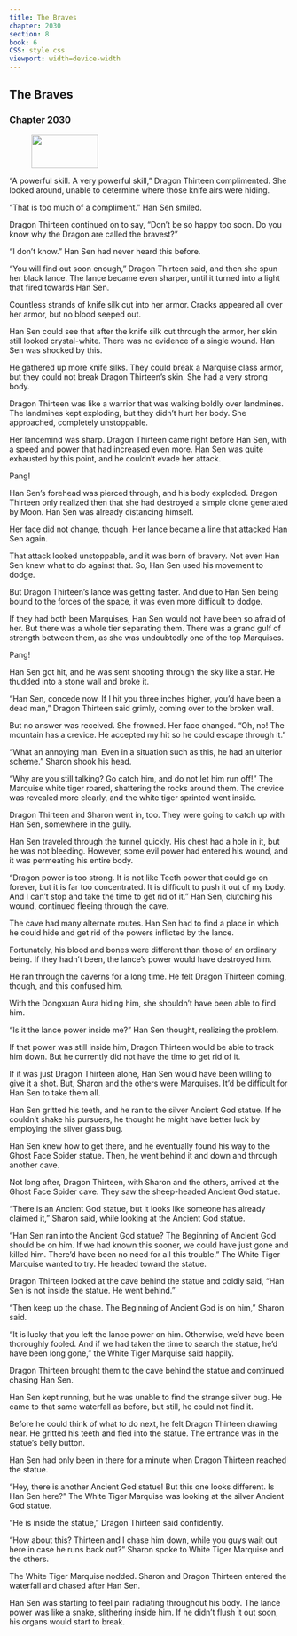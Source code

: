 ```yaml
---
title: The Braves
chapter: 2030
section: 8
book: 6
CSS: style.css
viewport: width=device-width
---
```


## The Braves

### Chapter 2030

<figure>
	<img src="../Images/gem.gif" alt="" id="gem" width="120" height="60" />
</figure>

“A powerful skill. A very powerful skill,” Dragon Thirteen complimented. She looked around, unable to determine where those knife airs were hiding.

“That is too much of a compliment.” Han Sen smiled.

Dragon Thirteen continued on to say, “Don’t be so happy too soon. Do you know why the Dragon are called the bravest?”

“I don’t know.” Han Sen had never heard this before.

“You will find out soon enough,” Dragon Thirteen said, and then she spun her black lance. The lance became even sharper, until it turned into a light that fired towards Han Sen.

Countless strands of knife silk cut into her armor. Cracks appeared all over her armor, but no blood seeped out.

Han Sen could see that after the knife silk cut through the armor, her skin still looked crystal-white. There was no evidence of a single wound. Han Sen was shocked by this.

He gathered up more knife silks. They could break a Marquise class armor, but they could not break Dragon Thirteen’s skin. She had a very strong body.

Dragon Thirteen was like a warrior that was walking boldly over landmines. The landmines kept exploding, but they didn’t hurt her body. She approached, completely unstoppable.

Her lancemind was sharp. Dragon Thirteen came right before Han Sen, with a speed and power that had increased even more. Han Sen was quite exhausted by this point, and he couldn’t evade her attack.

Pang!

Han Sen’s forehead was pierced through, and his body exploded. Dragon Thirteen only realized then that she had destroyed a simple clone generated by Moon. Han Sen was already distancing himself.

Her face did not change, though. Her lance became a line that attacked Han Sen again.

That attack looked unstoppable, and it was born of bravery. Not even Han Sen knew what to do against that. So, Han Sen used his movement to dodge.

But Dragon Thirteen’s lance was getting faster. And due to Han Sen being bound to the forces of the space, it was even more difficult to dodge.

If they had both been Marquises, Han Sen would not have been so afraid of her. But there was a whole tier separating them. There was a grand gulf of strength between them, as she was undoubtedly one of the top Marquises.

Pang!

Han Sen got hit, and he was sent shooting through the sky like a star. He thudded into a stone wall and broke it.

“Han Sen, concede now. If I hit you three inches higher, you’d have been a dead man,” Dragon Thirteen said grimly, coming over to the broken wall.

But no answer was received. She frowned. Her face changed. “Oh, no! The mountain has a crevice. He accepted my hit so he could escape through it.”

“What an annoying man. Even in a situation such as this, he had an ulterior scheme.” Sharon shook his head.

“Why are you still talking? Go catch him, and do not let him run off!” The Marquise white tiger roared, shattering the rocks around them. The crevice was revealed more clearly, and the white tiger sprinted went inside.

Dragon Thirteen and Sharon went in, too. They were going to catch up with Han Sen, somewhere in the gully.

Han Sen traveled through the tunnel quickly. His chest had a hole in it, but he was not bleeding. However, some evil power had entered his wound, and it was permeating his entire body.

“Dragon power is too strong. It is not like Teeth power that could go on forever, but it is far too concentrated. It is difficult to push it out of my body. And I can’t stop and take the time to get rid of it.” Han Sen, clutching his wound, continued fleeing through the cave.

The cave had many alternate routes. Han Sen had to find a place in which he could hide and get rid of the powers inflicted by the lance.

Fortunately, his blood and bones were different than those of an ordinary being. If they hadn’t been, the lance’s power would have destroyed him.

He ran through the caverns for a long time. He felt Dragon Thirteen coming, though, and this confused him.

With the Dongxuan Aura hiding him, she shouldn’t have been able to find him.

“Is it the lance power inside me?” Han Sen thought, realizing the problem.

If that power was still inside him, Dragon Thirteen would be able to track him down. But he currently did not have the time to get rid of it.

If it was just Dragon Thirteen alone, Han Sen would have been willing to give it a shot. But, Sharon and the others were Marquises. It’d be difficult for Han Sen to take them all.

Han Sen gritted his teeth, and he ran to the silver Ancient God statue. If he couldn’t shake his pursuers, he thought he might have better luck by employing the silver glass bug.

Han Sen knew how to get there, and he eventually found his way to the Ghost Face Spider statue. Then, he went behind it and down and through another cave.

Not long after, Dragon Thirteen, with Sharon and the others, arrived at the Ghost Face Spider cave. They saw the sheep-headed Ancient God statue.

“There is an Ancient God statue, but it looks like someone has already claimed it,” Sharon said, while looking at the Ancient God statue.

“Han Sen ran into the Ancient God statue? The Beginning of Ancient God should be on him. If we had known this sooner, we could have just gone and killed him. There’d have been no need for all this trouble.” The White Tiger Marquise wanted to try. He headed toward the statue.

Dragon Thirteen looked at the cave behind the statue and coldly said, “Han Sen is not inside the statue. He went behind.”

“Then keep up the chase. The Beginning of Ancient God is on him,” Sharon said.

“It is lucky that you left the lance power on him. Otherwise, we’d have been thoroughly fooled. And if we had taken the time to search the statue, he’d have been long gone,” the White Tiger Marquise said happily.

Dragon Thirteen brought them to the cave behind the statue and continued chasing Han Sen.

Han Sen kept running, but he was unable to find the strange silver bug. He came to that same waterfall as before, but still, he could not find it.

Before he could think of what to do next, he felt Dragon Thirteen drawing near. He gritted his teeth and fled into the statue. The entrance was in the statue’s belly button.

Han Sen had only been in there for a minute when Dragon Thirteen reached the statue.

“Hey, there is another Ancient God statue! But this one looks different. Is Han Sen here?” The White Tiger Marquise was looking at the silver Ancient God statue.

“He is inside the statue,” Dragon Thirteen said confidently.

“How about this? Thirteen and I chase him down, while you guys wait out here in case he runs back out?” Sharon spoke to White Tiger Marquise and the others.

The White Tiger Marquise nodded. Sharon and Dragon Thirteen entered the waterfall and chased after Han Sen.

Han Sen was starting to feel pain radiating throughout his body. The lance power was like a snake, slithering inside him. If he didn’t flush it out soon, his organs would start to break.